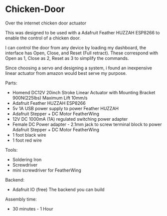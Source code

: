 # Chicken-Door
Over the internet chicken door actuator

This was designed to be used with a Adafruit Feather HUZZAH ESP8266 to enable the control of a chicken door.

I can control the door from any device by loading my dashboard, the interface has Open, Close, and Reset (Full retract). These correspond with Open as 1, Close as 2, Reset as 3 to simplify the commands.

Since choosing a servo and designing a system, i found an inexpensive linear actuator from amazon would best serve my purpose.


Parts:
- Homend DC12V 20inch Stroke Linear Actuator with Mounting Bracket 900N(225lbs) Maximum Lift 10mm/s
- Adafruit Feather HUZZAH ESP8266
- 5v 1A USB power supply to power Feather HUZZAH
- Adafruit Stepper + DC Motor FeatherWing
- 12V DC 1000mA (1A) regulated switching power adapter
- Female DC Power adapter - 2.1mm jack to screw terminal block to power Adafruit Stepper + DC Motor FeatherWing
- 1 foot black wire
- 1 foot red wire

Tools:
- Soldering Iron
- Screwdriver
- mini screwdriver for FeatherWing

Backend:
- Adafruit IO (free)
The backend you can build 



Assembly time:
- 30 minutes - 1 Hour
